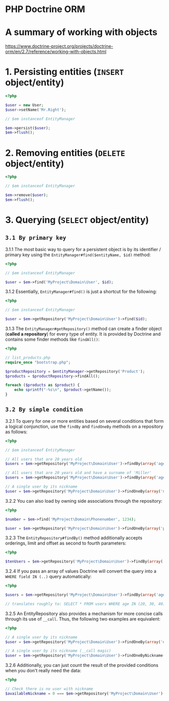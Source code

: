 # PHP Doctrine ORM 
# A summary of working with objects

https://www.doctrine-project.org/projects/doctrine-orm/en/2.7/reference/working-with-objects.html


# 1. Persisting entities (`INSERT` object/entity)

```php
<?php

$user = new User;
$user->setName('Mr.Right');

// $em instanceof EntityManager

$em->persist($user);
$em->flush();

```

# 2. Removing entities (`DELETE` object/entity)

```php
<?php

// $em instanceof EntityManager

$em->remove($user);
$em->flush();

```

# 3. Querying (`SELECT` object/entity)

## `3.1 By primary key`

3.1.1 The most basic way to query for a persistent object is by its identifier / primary key using the `EntityManager#find($entityName, $id)` method:
```php
<?php

// $em instanceof EntityManager

$user = $em->find('MyProject\Domain\User', $id);

```

3.1.2 Essentially, `EntityManager#find()` is just a shortcut for the following:

```php
<?php

// $em instanceof EntityManager

$user = $em->getRepository('MyProject\Domain\User')->find($id);
```

3.1.3 The `EntityManager#getRepository()` method can create a finder object (**called a repository**) for every type of entity. It is provided by Doctrine and contains some finder methods like `findAll()`:

```php
<?php

// list_products.php
require_once "bootstrap.php";

$productRepository = $entityManager->getRepository('Product');
$products = $productRepository->findAll();

foreach ($products as $product) {
    echo sprintf("-%s\n", $product->getName());
}

```

## `3.2 By simple condition`
3.2.1 To query for one or more entities based on several conditions that form a logical conjunction, use the `findBy` and `findOneBy` methods on a repository as follows:

```php
<?php

// $em instanceof EntityManager

// All users that are 20 years old
$users = $em->getRepository('MyProject\Domain\User')->findBy(array('age' => 20));

// All users that are 20 years old and have a surname of 'Miller'
$users = $em->getRepository('MyProject\Domain\User')->findBy(array('age' => 20, 'surname' => 'Miller'));

// A single user by its nickname
$user = $em->getRepository('MyProject\Domain\User')->findOneBy(array('nickname' => 'romanb'));

```

3.2.2 You can also load by owning side associations through the repository:

```php
<?php

$number = $em->find('MyProject\Domain\Phonenumber', 1234);

$user = $em->getRepository('MyProject\Domain\User')->findOneBy(array('phone' => $number->getId()));

```

3.2.3 The `EntityRepository#findBy()` method additionally accepts orderings, limit and offset as second to fourth parameters:

```php
<?php

$tenUsers = $em->getRepository('MyProject\Domain\User')->findBy(array('age' => 20), array('name' => 'ASC'), 10, 0);

```

3.2.4 If you pass an array of values Doctrine will convert the query into a `WHERE field IN (..)` query automatically:

```php
<?php

$users = $em->getRepository('MyProject\Domain\User')->findBy(array('age' => array(20, 30, 40)));

// translates roughly to: SELECT * FROM users WHERE age IN (20, 30, 40)

```

3.2.5 An EntityRepository also provides a mechanism for more concise calls through its use of `__call`. Thus, the following two examples are equivalent:

```php
<?php

// A single user by its nickname
$user = $em->getRepository('MyProject\Domain\User')->findOneBy(array('nickname' => 'romanb'));

// A single user by its nickname (__call magic)
$user = $em->getRepository('MyProject\Domain\User')->findOneByNickname('romanb');

```

3.2.6 Additionally, you can just count the result of the provided conditions when you don't really need the data:

```php
<?php

// Check there is no user with nickname
$availableNickname = 0 === $em->getRepository('MyProject\Domain\User')->count(['nickname' => 'nonexistent']);

```
